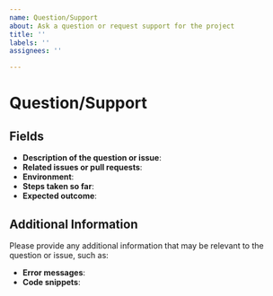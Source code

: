 ```yaml
---
name: Question/Support
about: Ask a question or request support for the project
title: ''
labels: ''
assignees: ''

---
```


# Question/Support

## Fields
* **Description of the question or issue**: 
* **Related issues or pull requests**: 
* **Environment**: 
* **Steps taken so far**: 
* **Expected outcome**: 

## Additional Information
Please provide any additional information that may be relevant to the question or issue, such as:
* **Error messages**: 
* **Code snippets**:
